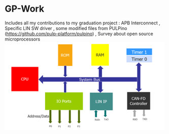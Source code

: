 # GP-Work
Includes all my contributions to my graduation project : APB Interconnect , Specific LIN SW driver , some modified files from PULPino (https://github.com/pulp-platform/pulpino) , Survey about open source microprocessors
<img src="./ECU.png">
